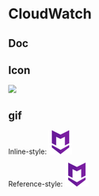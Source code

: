 # CloudWatch

## Doc

## Icon
[<img src="https://i.imgur.com/ubByLIQ.png">](https://i.imgur.com/ubByLIQ.png)

## gif
Inline-style: 
![alt text](https://github.com/adam-p/markdown-here/raw/master/src/common/images/icon48.png "Logo Title Text 1")

Reference-style: 
![alt text][logo]

[logo]: https://github.com/adam-p/markdown-here/raw/master/src/common/images/icon48.png "Logo Title Text 2"
